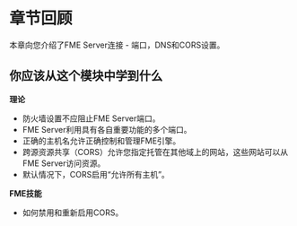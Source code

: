 # 章节回顾

本章向您介绍了FME Server连接 - 端口，DNS和CORS设置。

## 你应该从这个模块中学到什么

**理论**

* 防火墙设置不应阻止FME Server端口。
* FME Server利用具有各自重要功能的多个端口。
* 正确的主机名允许正确控制和管理FME引擎。
* 跨源资源共享（CORS）允许您指定托管在其他域上的网站，这些网站可以从FME Server访问资源。
* 默认情况下，CORS启用“允许所有主机”。

**FME技能**

* 如何禁用和重新启用CORS。

